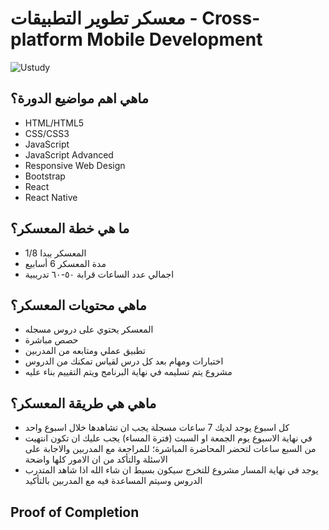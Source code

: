 # معسكر تطوير التطبيقات - Cross-platform Mobile Development

![Ustudy](https://raw.githubusercontent.com/x39OME/Ustudy-Camp/main/ustudy24.jpg)



 ## ماهي اهم مواضيع الدورة؟
- HTML/HTML5
- CSS/CSS3
- JavaScript
- JavaScript Advanced
- Responsive Web Design
- Bootstrap
- React
- React Native

 ## ما هي خطة المعسكر؟
 
- المعسكر يبدا 1/8
- مدة المعسكر 6 أسابيع
- اجمالي عدد الساعات قرابة ٥٠-٦٠ تدريبية



 ## ماهي محتويات المعسكر؟

- المعسكر يحتوي على دروس مسجله
- حصص مباشرة
- تطبيق عملي ومتابعه من المدربين
- اختبارات ومهام بعد كل درس لقياس تمكنك من الدروس 
- مشروع يتم تسليمه في نهاية البرنامج ويتم التقييم بناء عليه


## ماهي هي طريقة المعسكر؟

- كل اسبوع يوجد لديك 7 ساعات مسجلة يجب ان تشاهدها خلال اسبوع واحد
- في نهاية الاسبوع يوم الجمعة او السبت (فترة المساء) يجب عليك ان تكون انتهيت من السبع ساعات لتحضر المحاضرة المباشرة؛ للمراجعة مع المدربين والاجابة على الاسئلة والتأكد من ان الامور كلها واضحة
- يوجد في نهاية المسار مشروع للتخرج سيكون بسيط ان شاء الله اذا شاهد المتدرب الدروس وسيتم المساعدة فيه مع المدربين بالتأكيد 


## Proof of Completion

